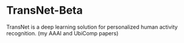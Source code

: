 # TransNet-Beta
TransNet is a deep learning solution for personalized human activity recognition. (my AAAI and UbiComp papers) 
